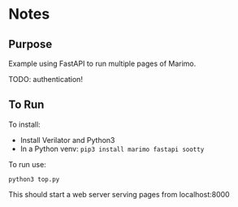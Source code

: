 # Notes

## Purpose

Example using FastAPI to run multiple pages of Marimo.

TODO: authentication!

## To Run

To install:
* Install Verilator and Python3
* In a Python venv: `pip3 install marimo fastapi sootty`

To run use:
```
python3 top.py
```

This should start a web server serving pages from localhost:8000

